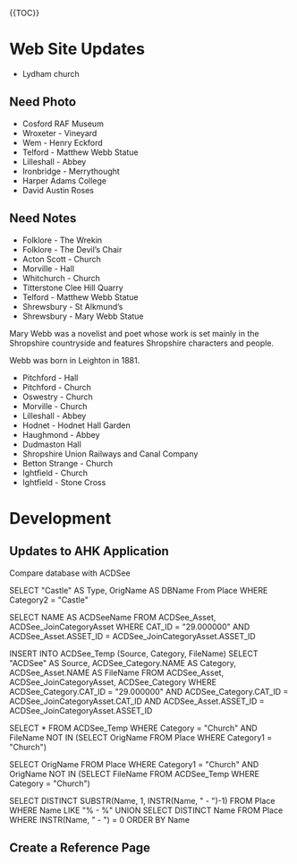 {{TOC}}

# Web Site Updates

- Lydham church

## Need Photo

- Cosford RAF Museum
- Wroxeter - Vineyard
- Wem - Henry Eckford
- Telford - Matthew Webb Statue
- Lilleshall - Abbey
- Ironbridge - Merrythought
- Harper Adams College
- David Austin Roses

## Need Notes

- Folklore - The Wrekin
- Folklore - The Devil’s Chair
- Acton Scott - Church
- Morville - Hall
- Whitchurch - Church
- Titterstone Clee Hill Quarry
- Telford - Matthew Webb Statue
- Shrewsbury - St Alkmund’s
- Shrewsbury - Mary Webb Statue

Mary Webb was a novelist and poet whose work is set mainly in the Shropshire countryside and features Shropshire characters and people.

Webb was born in Leighton in 1881.

- Pitchford - Hall
- Pitchford - Church
- Oswestry - Church
- Morville - Church
- Lilleshall - Abbey
- Hodnet - Hodnet Hall Garden
- Haughmond - Abbey
- Dudmaston Hall
- Shropshire Union Railways and Canal Company
- Betton Strange - Church
- Ightfield - Church
- Ightfield - Stone Cross

# Development

## Updates to AHK Application

Compare database with ACDSee

SELECT "Castle" AS Type, OrigName AS DBName From Place WHERE Category2 = "Castle"

SELECT NAME AS ACDSeeName FROM ACDSee_Asset, ACDSee_JoinCategoryAsset WHERE CAT_ID = "29.000000" AND ACDSee_Asset.ASSET_ID = ACDSee_JoinCategoryAsset.ASSET_ID

INSERT INTO ACDSee_Temp (Source, Category, FileName) SELECT "ACDSee" AS Source, ACDSee_Category.NAME AS Category, ACDSee_Asset.NAME AS FileName FROM ACDSee_Asset, ACDSee_JoinCategoryAsset, ACDSee_Category WHERE ACDSee_Category.CAT_ID = "29.000000" AND ACDSee_Category.CAT_ID = ACDSee_JoinCategoryAsset.CAT_ID AND ACDSee_Asset.ASSET_ID = ACDSee_JoinCategoryAsset.ASSET_ID

SELECT * FROM ACDSee_Temp WHERE Category = "Church" AND FileName NOT IN (SELECT OrigName FROM Place WHERE Category1 = "Church")

SELECT OrigName FROM Place WHERE Category1 = "Church" AND OrigName NOT IN (SELECT FileName FROM ACDSee_Temp WHERE Category = "Church")

SELECT DISTINCT SUBSTR(Name, 1, INSTR(Name, " - ")-1) FROM Place WHERE Name LIKE "% - %"
UNION
SELECT DISTINCT Name FROM Place WHERE INSTR(Name, " - ") = 0
ORDER BY Name

## Create a Reference Page


